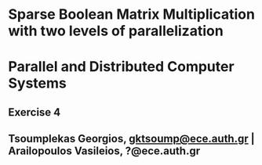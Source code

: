 # Sparse Boolean Matrix Multiplication with two levels of parallelization
# **Parallel and Distributed Computer Systems**  
## **Exercise 4**
## Tsoumplekas Georgios, gktsoump@ece.auth.gr | Arailopoulos Vasileios, ?@ece.auth.gr <br />
